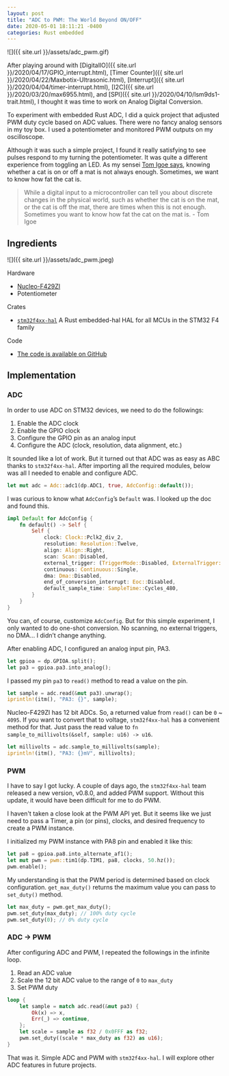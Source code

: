 ```yaml
---
layout: post
title: "ADC to PWM: The World Beyond ON/OFF"
date: 2020-05-01 18:11:21 -0400
categories: Rust embedded
---
```


![]({{ site.url }}/assets/adc_pwm.gif)

After playing around with [DigitalIO]({{ site.url }}/2020/04/17/GPIO_interrupt.html), [Timer Counter]({{ site.url }}/2020/04/22/Maxbotix-Ultrasonic.html), [Interrupt]({{ site.url }}/2020/04/04/timer-interrupt.html), [I2C]({{ site.url }}/2020/03/20/max6955.html), and [SPI]({{ site.url }}/2020/04/10/lsm9ds1-trait.html), I thought it was time to work on Analog Digital Conversion. 

To experiment with embedded Rust ADC, I did a quick project that adjusted PWM duty cycle based on ADC values. There were no fancy analog sensors in my toy box. I used a potentiometer and monitored PWM outputs on my oscilloscope. 

Although it was such a simple project, I found it really satisfying to see pulses respond to my turning the potentiometer. It was quite a different experience from toggling an LED. As my sensei [Tom Igoe says](https://www.tigoe.com/pcomp/code/controllers/input-output/analog-input/), knowing whether a cat is on or off a mat is not always enough. Sometimes, we want to know how fat the cat is. 

> While a digital input to a microcontroller can tell you about discrete changes in the physical world, such as whether the cat is on the mat, or the cat is off the mat, there are times when this is not enough. Sometimes you want to know how fat the cat on the mat is.  - Tom Igoe

## Ingredients

![]({{ site.url }}/assets/adc_pwm.jpeg)

Hardware

- [Nucleo-F429ZI](https://www.st.com/en/evaluation-tools/nucleo-f429zi.html)
- Potentiometer

Crates
- [`stm32f4xx-hal`](https://crates.io/crates/stm32f4xx-hal) A Rust embedded-hal HAL for all MCUs in the STM32 F4 family

Code

- [The code is available on GitHub](https://github.com/lonesometraveler/stm32f4xx-examples/blob/master/examples/adc_1.rs)


## Implementation

### ADC

In order to use ADC on STM32 devices, we need to do the followings: 

1. Enable the ADC clock
1. Enable the GPIO clock
1. Configure the GPIO pin as an analog input
1. Configure the ADC (clock, resolution, data alignment, etc.)

It sounded like a lot of work. But it turned out that ADC was as easy as ABC thanks to `stm32f4xx-hal`. After importing all the required modules, below was all I needed to enable and configure ADC.

```rust
let mut adc = Adc::adc1(dp.ADC1, true, AdcConfig::default());
```

I was curious to know what `AdcConfig`’s `Default` was. I looked up the doc and found this. 

```rust
impl Default for AdcConfig {
    fn default() -> Self {
        Self {
            clock: Clock::Pclk2_div_2,
            resolution: Resolution::Twelve,
            align: Align::Right,
            scan: Scan::Disabled,
            external_trigger: (TriggerMode::Disabled, ExternalTrigger::Tim_1_cc_1),
            continuous: Continuous::Single,
            dma: Dma::Disabled,
            end_of_conversion_interrupt: Eoc::Disabled,
            default_sample_time: SampleTime::Cycles_480,
        }
    }
}
```

You can, of course, customize `AdcConfig`. But for this simple experiment, I only wanted to do one-shot conversion. No scanning, no external triggers, no DMA... I didn’t change anything.

After enabling ADC, I configured an analog input pin, PA3.

```rust
let gpioa = dp.GPIOA.split();
let pa3 = gpioa.pa3.into_analog();
```
I passed my pin `pa3` to `read()` method to read a value on the pin.

```rust
let sample = adc.read(&mut pa3).unwrap();
iprintln!(itm(), "PA3: {}", sample);
```
Nucleo-F429ZI has 12 bit ADCs. So, a returned value from `read()` can be `0` ~ `4095`. If you want to convert that to voltage, `stm32f4xx-hal` has a convenient method for that. Just pass the read value to `fn sample_to_millivolts(&self, sample: u16) -> u16`.

```rust
let millivolts = adc.sample_to_millivolts(sample);
iprintln!(itm(), "PA3: {}mV", millivolts);
```

### PWM

I have to say I got lucky. A couple of days ago, the `stm32f4xx-hal` team released a new version, v0.8.0, and added PWM support. Without this update, it would have been difficult for me to do PWM. 

I haven't taken a close look at the PWM API yet. But it seems like we just need to pass a Timer, a pin (or pins), clocks, and desired frequency to create a PWM instance. 

I initialized my PWM instance with PA8 pin and enabled it like this:

```rust
let pa8 = gpioa.pa8.into_alternate_af1();
let mut pwm = pwm::tim1(dp.TIM1, pa8, clocks, 50.hz());
pwm.enable();
```

My understanding is that the PWM period is determined based on clock configuration. `get_max_duty()` returns the maximum value you can pass to `set_duty()` method. 

```rust
let max_duty = pwm.get_max_duty();
pwm.set_duty(max_duty); // 100% duty cycle
pwm.set_duty(0); // 0% duty cycle
```

### ADC -> PWM

After configuring ADC and PWM, I repeated the followings in the infinite loop.
 
1. Read an ADC value
1. Scale the 12 bit ADC value to the range of `0` to `max_duty`
1. Set PWM duty


```rust
loop {
    let sample = match adc.read(&mut pa3) {
        Ok(x) => x,
        Err(_) => continue,
    };
    let scale = sample as f32 / 0x0FFF as f32;
    pwm.set_duty((scale * max_duty as f32) as u16);
}
```

That was it. Simple ADC and PWM with `stm32f4xx-hal`. I will explore other ADC features in future projects.